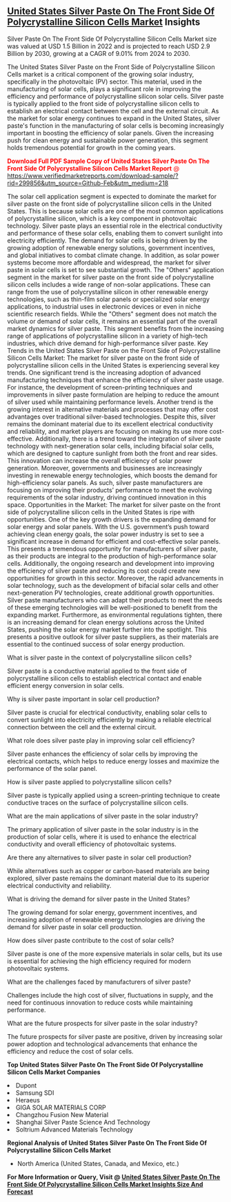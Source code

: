<h2><a href="https://www.verifiedmarketreports.com/download-sample/?rid=299856&amp;utm_source=Github-Feb&amp;utm_medium=218" target="_blank">United States Silver Paste On The Front Side Of Polycrystalline Silicon Cells Market</a> Insights</h2><p>Silver Paste On The Front Side Of Polycrystalline Silicon Cells Market size was valued at USD 1.5 Billion in 2022 and is projected to reach USD 2.9 Billion by 2030, growing at a CAGR of 9.01% from 2024 to 2030.</p><p> <p>The United States Silver Paste on the Front Side of Polycrystalline Silicon Cells market is a critical component of the growing solar industry, specifically in the photovoltaic (PV) sector. This material, used in the manufacturing of solar cells, plays a significant role in improving the efficiency and performance of polycrystalline silicon solar cells. Silver paste is typically applied to the front side of polycrystalline silicon cells to establish an electrical contact between the cell and the external circuit. As the market for solar energy continues to expand in the United States, silver paste's function in the manufacturing of solar cells is becoming increasingly important in boosting the efficiency of solar panels. Given the increasing push for clean energy and sustainable power generation, this segment holds tremendous potential for growth in the coming years. <p><span class=""><span style="color: #ff0000;"><strong>Download Full PDF Sample Copy of United States Silver Paste On The Front Side Of Polycrystalline Silicon Cells Market Report</strong> @ </span><a href="https://www.verifiedmarketreports.com/download-sample/?rid=299856&amp;utm_source=Github-Feb&amp;utm_medium=218" target="_blank">https://www.verifiedmarketreports.com/download-sample/?rid=299856&amp;utm_source=Github-Feb&amp;utm_medium=218</a></span></p> The solar cell application segment is expected to dominate the market for silver paste on the front side of polycrystalline silicon cells in the United States. This is because solar cells are one of the most common applications of polycrystalline silicon, which is a key component in photovoltaic technology. Silver paste plays an essential role in the electrical conductivity and performance of these solar cells, enabling them to convert sunlight into electricity efficiently. The demand for solar cells is being driven by the growing adoption of renewable energy solutions, government incentives, and global initiatives to combat climate change. In addition, as solar power systems become more affordable and widespread, the market for silver paste in solar cells is set to see substantial growth. The "Others" application segment in the market for silver paste on the front side of polycrystalline silicon cells includes a wide range of non-solar applications. These can range from the use of polycrystalline silicon in other renewable energy technologies, such as thin-film solar panels or specialized solar energy applications, to industrial uses in electronic devices or even in niche scientific research fields. While the "Others" segment does not match the volume or demand of solar cells, it remains an essential part of the overall market dynamics for silver paste. This segment benefits from the increasing range of applications of polycrystalline silicon in a variety of high-tech industries, which drive demand for high-performance silver paste. Key Trends in the United States Silver Paste on the Front Side of Polycrystalline Silicon Cells Market: The market for silver paste on the front side of polycrystalline silicon cells in the United States is experiencing several key trends. One significant trend is the increasing adoption of advanced manufacturing techniques that enhance the efficiency of silver paste usage. For instance, the development of screen-printing techniques and improvements in silver paste formulation are helping to reduce the amount of silver used while maintaining performance levels. Another trend is the growing interest in alternative materials and processes that may offer cost advantages over traditional silver-based technologies. Despite this, silver remains the dominant material due to its excellent electrical conductivity and reliability, and market players are focusing on making its use more cost-effective. Additionally, there is a trend toward the integration of silver paste technology with next-generation solar cells, including bifacial solar cells, which are designed to capture sunlight from both the front and rear sides. This innovation can increase the overall efficiency of solar power generation. Moreover, governments and businesses are increasingly investing in renewable energy technologies, which boosts the demand for high-efficiency solar panels. As such, silver paste manufacturers are focusing on improving their products’ performance to meet the evolving requirements of the solar industry, driving continued innovation in this space. Opportunities in the Market: The market for silver paste on the front side of polycrystalline silicon cells in the United States is ripe with opportunities. One of the key growth drivers is the expanding demand for solar energy and solar panels. With the U.S. government’s push toward achieving clean energy goals, the solar power industry is set to see a significant increase in demand for efficient and cost-effective solar panels. This presents a tremendous opportunity for manufacturers of silver paste, as their products are integral to the production of high-performance solar cells. Additionally, the ongoing research and development into improving the efficiency of silver paste and reducing its cost could create new opportunities for growth in this sector. Moreover, the rapid advancements in solar technology, such as the development of bifacial solar cells and other next-generation PV technologies, create additional growth opportunities. Silver paste manufacturers who can adapt their products to meet the needs of these emerging technologies will be well-positioned to benefit from the expanding market. Furthermore, as environmental regulations tighten, there is an increasing demand for clean energy solutions across the United States, pushing the solar energy market further into the spotlight. This presents a positive outlook for silver paste suppliers, as their materials are essential to the continued success of solar energy production. <p>What is silver paste in the context of polycrystalline silicon cells?</p> <p>Silver paste is a conductive material applied to the front side of polycrystalline silicon cells to establish electrical contact and enable efficient energy conversion in solar cells.</p> <p>Why is silver paste important in solar cell production?</p> <p>Silver paste is crucial for electrical conductivity, enabling solar cells to convert sunlight into electricity efficiently by making a reliable electrical connection between the cell and the external circuit.</p> <p>What role does silver paste play in improving solar cell efficiency?</p> <p>Silver paste enhances the efficiency of solar cells by improving the electrical contacts, which helps to reduce energy losses and maximize the performance of the solar panel.</p> <p>How is silver paste applied to polycrystalline silicon cells?</p> <p>Silver paste is typically applied using a screen-printing technique to create conductive traces on the surface of polycrystalline silicon cells.</p> <p>What are the main applications of silver paste in the solar industry?</p> <p>The primary application of silver paste in the solar industry is in the production of solar cells, where it is used to enhance the electrical conductivity and overall efficiency of photovoltaic systems.</p> <p>Are there any alternatives to silver paste in solar cell production?</p> <p>While alternatives such as copper or carbon-based materials are being explored, silver paste remains the dominant material due to its superior electrical conductivity and reliability.</p> <p>What is driving the demand for silver paste in the United States?</p> <p>The growing demand for solar energy, government incentives, and increasing adoption of renewable energy technologies are driving the demand for silver paste in solar cell production.</p> <p>How does silver paste contribute to the cost of solar cells?</p> <p>Silver paste is one of the more expensive materials in solar cells, but its use is essential for achieving the high efficiency required for modern photovoltaic systems.</p> <p>What are the challenges faced by manufacturers of silver paste?</p> <p>Challenges include the high cost of silver, fluctuations in supply, and the need for continuous innovation to reduce costs while maintaining performance.</p> <p>What are the future prospects for silver paste in the solar industry?</p> <p>The future prospects for silver paste are positive, driven by increasing solar power adoption and technological advancements that enhance the efficiency and reduce the cost of solar cells.</p> </p><p><strong>Top United States Silver Paste On The Front Side Of Polycrystalline Silicon Cells Market Companies</strong></p><div data-test-id=""><p><li>Dupont</li><li> Samsung SDI</li><li> Heraeus</li><li> GIGA SOLAR MATERIALS CORP</li><li> Changzhou Fusion New Material</li><li> Shanghai Silver Paste Science And Technology</li><li> Soltrium Advanced Materials Technology</li></p><div><strong>Regional Analysis of&nbsp;United States Silver Paste On The Front Side Of Polycrystalline Silicon Cells Market</strong></div><ul><li dir="ltr"><p dir="ltr">North America&nbsp;(United States, Canada, and Mexico, etc.)</p></li></ul><p><strong>For More Information or Query, Visit @&nbsp;</strong><strong><a href="https://www.verifiedmarketreports.com/product/silver-paste-on-the-front-side-of-polycrystalline-silicon-cells-market/?utm_source=Github-Feb&amp;utm_medium=218" target="_blank">United States Silver Paste On The Front Side Of Polycrystalline Silicon Cells Market Insights Size And Forecast</a></strong></p></div>
